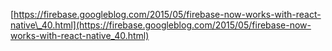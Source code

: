 [https://firebase.googleblog.com/2015/05/firebase-now-works-with-react-native\_40.html](https://firebase.googleblog.com/2015/05/firebase-now-works-with-react-native_40.html)

